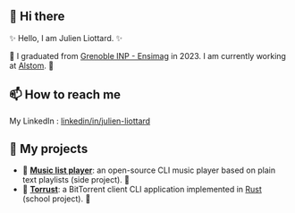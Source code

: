 ## 👋 Hi there
✨ Hello, I am Julien Liottard. ✨

🚅 I graduated from [Grenoble INP - Ensimag](https://ensimag.grenoble-inp.fr/en) in 2023. I am currently working at [Alstom](https://www.alstom.com/). 🚅

## 📫 How to reach me
My LinkedIn : [linkedin/in/julien-liottard](https://www.linkedin.com/in/julien-liottard/)

## 🔭 My projects
- 🎵  **[Music list player](https://github.com/jliottard/music-list-player)**: an open-source CLI music player based on plain text playlists (side project). 🎵
- 📩  **[Torrust](https://github.com/BitTorrust/torrust)**: a BitTorrent client CLI application implemented in [Rust](https://www.rust-lang.org) (school project). 📩
